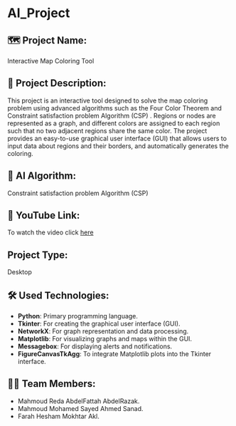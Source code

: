 # AI_Project

## 🗺 Project Name:

Interactive Map Coloring Tool

## 📌 Project Description:

 This project is an interactive tool designed to solve the map coloring problem using 
advanced algorithms such as the Four Color Theorem and Constraint satisfaction problem Algorithm (CSP) . 
Regions or nodes are represented as a graph, and different colors are assigned to each 
region such that no two adjacent regions share the same color. The project provides an 
easy-to-use graphical user interface (GUI) that allows users to input data about regions and 
their borders, and automatically generates the coloring. 

## 🤖 AI Algorithm:

Constraint satisfaction problem Algorithm (CSP)

## 🎥 YouTube Link:

To watch the video click [here](https://youtu.be/0be3nZzl2_I?si=MVJHDCoZ-O6EuZsl)

## Project Type:

Desktop

## 🛠 Used Technologies:

- **Python**: Primary programming language.
- **Tkinter**: For creating the graphical user interface (GUI).
- **NetworkX**: For graph representation and data processing.
- **Matplotlib**: For visualizing graphs and maps within the GUI.
- **Messagebox**: For displaying alerts and notifications.
- **FigureCanvasTkAgg**: To integrate Matplotlib plots into the Tkinter interface.

## 👨‍💻 Team Members:

- Mahmoud Reda AbdelFattah AbdelRazak.
- Mahmoud Mohamed Sayed Ahmed Sanad.
- Farah Hesham Mokhtar Akl.
